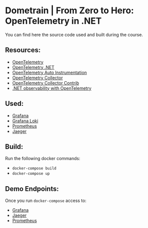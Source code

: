 # Dometrain | From Zero to Hero: OpenTelemetry in .NET

You can find here the source code used and built during the course.

## Resources:

- [OpenTelemetry](https://opentelemetry.io/)
- [OpenTelemetry .NET](https://opentelemetry.io/docs/languages/net/)
- [OpenTelemetry Auto Instrumentation](https://opentelemetry.io/docs/zero-code/)
- [OpenTelemetry Collector](https://opentelemetry.io/docs/collector/)
- [OpenTelemetry Collector Contrib](https://github.com/open-telemetry/opentelemetry-collector-contrib)
- [.NET observability with OpenTelemetry](https://learn.microsoft.com/en-us/dotnet/core/diagnostics/observability-with-otel)

## Used:
- [Grafana](https://grafana.com/)
- [Grafana Loki](https://grafana.com/oss/loki/)
- [Prometheus](https://prometheus.io/)
- [Jaeger](https://www.jaegertracing.io/)

## Build:

Run the following docker commands:
- `docker-compose build`
- `docker-compose up`

## Demo Endpoints:

Once you run `docker-compose` access to:
- [Grafana](http://localhost:3000)
- [Jaeger](http://localhost:16686)
- [Prometheus](http://localhost:9090)
